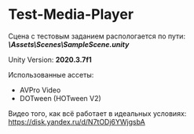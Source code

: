# Test-Media-Player

Сцена с тестовым заданием распологается по пути: **_\Assets\Scenes\SampleScene.unity_**

Unity Version: **2020.3.7f1**

Использованные ассеты:
* AVPro Video
* DOTween (HOTween V2)

Видео того, как всё работает в идеальных условиях: https://disk.yandex.ru/d/N7tODj6YWjgsbA

